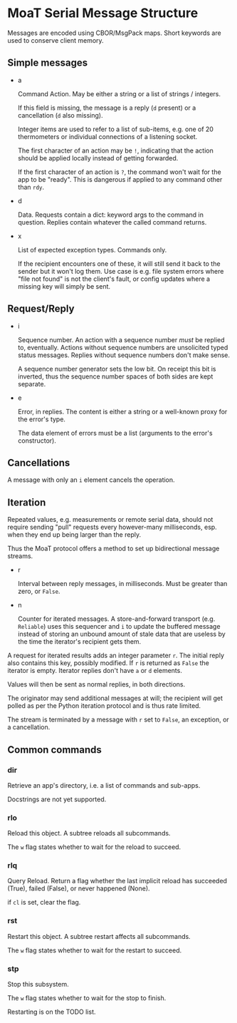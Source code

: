 # MoaT Serial Message Structure

Messages are encoded using CBOR/MsgPack maps. Short keywords are used to
conserve client memory.

## Simple messages

* a

  Command Action. May be either a string or a list of strings / integers.

  If this field is missing, the message is a reply (`d` present) or a
  cancellation (`d` also missing).

  Integer items are used to refer to a list of sub-items, e.g. one of 20
  thermometers or individual connections of a listening socket.

  The first character of an action may be ``!``, indicating that the action
  should be applied locally instead of getting forwarded.

  If the first character of an action is ``?``, the command won't wait for
  the app to be "ready". This is dangerous if applied to any command other
  than ``rdy``.

* d

  Data. Requests contain a dict: keyword args to the command in question.
  Replies contain whatever the called command returns.

* x

  List of expected exception types. Commands only.

  If the recipient encounters one of these, it will still send it back to
  the sender but it won't log them. Use case is e.g. file system errors
  where "file not found" is not the client's fault, or config updates where
  a missing key will simply be sent.

## Request/Reply

* i

  Sequence number. An action with a sequence number *must* be replied to,
  eventually. Actions without sequence numbers are unsolicited typed status
  messages. Replies without sequence numbers don't make sense.

  A sequence number generator sets the low bit. On receipt this bit is
  inverted, thus the sequence number spaces of both sides are kept
  separate.

* e

  Error, in replies. The content is either a string or a well-known proxy
  for the error's type.

  The data element of errors must be a list (arguments to the error's
  constructor).


## Cancellations

A message with only an `i` element cancels the operation.

## Iteration

Repeated values, e.g. measurements or remote serial data, should not
require sending "pull" requests every however-many milliseconds, esp. when
they end up being larger than the reply.

Thus the MoaT protocol offers a method to set up bidirectional message streams.

* r

  Interval between reply messages, in milliseconds. Must be greater than zero, or `False`.

* n

  Counter for iterated messages. A store-and-forward transport (e.g.
  `Reliable`) uses this sequencer and `i` to update the buffered message
  instead of storing an unbound amount of stale data that are useless by
  the time the iterator's recipient gets them.


A request for iterated results adds an integer parameter `r`.
The initial reply also contains this key, possibly modified. If `r` is
returned as `False` the iterator is empty. Iterator replies don't have `a`
or `d` elements.

Values will then be sent as normal replies, in both directions.

The originator may send additional messages at will; the recipient will get
polled as per the Python iteration protocol and is thus rate limited.

The stream is terminated by a message with `r` set to `False`, an
exception, or a cancellation.


## Common commands

### dir

Retrieve an app's directory, i.e. a list of commands and sub-apps.

Docstrings are not yet supported.

### rlo

Reload this object. A subtree reloads all subcommands.

The `w` flag states whether to wait for the reload to succeed.

### rlq

Query Reload. Return a flag whether the last implicit reload has succeeded
(True), failed (False), or never happened (None).

if `cl` is set, clear the flag.

### rst

Restart this object. A subtree restart affects all subcommands.

The `w` flag states whether to wait for the restart to succeed.

### stp

Stop this subsystem.

The `w` flag states whether to wait for the stop to finish.

Restarting is on the TODO list.

